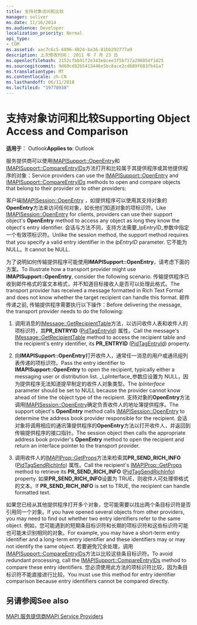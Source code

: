 ```yaml
---
title: 支持对象访问和比较
manager: soliver
ms.date: 11/16/2014
ms.audience: Developer
localization_priority: Normal
api_type:
- COM
ms.assetid: aac7c6c5-6896-4824-ba36-81bb292777a9
description: 上次修改时间： 2011 年 7 月 23 日
ms.openlocfilehash: 2152cfbb91f2e343ebcee3f5b717a29805df1d25
ms.sourcegitcommit: 9d60cd82b5413446e5bc8ace2cd689f683fb41a7
ms.translationtype: MT
ms.contentlocale: zh-CN
ms.lasthandoff: 06/11/2018
ms.locfileid: "19778938"
---
```

# <a name="supporting-object-access-and-comparison"></a><span data-ttu-id="13b3a-103">支持对象访问和比较</span><span class="sxs-lookup"><span data-stu-id="13b3a-103">Supporting Object Access and Comparison</span></span>

  
  
<span data-ttu-id="13b3a-104">**适用于**： Outlook</span><span class="sxs-lookup"><span data-stu-id="13b3a-104">**Applies to**: Outlook</span></span> 
  
<span data-ttu-id="13b3a-105">服务提供商可以使用[IMAPISupport::OpenEntry](imapisupport-openentry.md)和[IMAPISupport::CompareEntryIDs](imapisupport-compareentryids.md)方法打开和比较属于其提供程序或其他提供程序的对象：</span><span class="sxs-lookup"><span data-stu-id="13b3a-105">Service providers can use the [IMAPISupport::OpenEntry](imapisupport-openentry.md) and [IMAPISupport::CompareEntryIDs](imapisupport-compareentryids.md) methods to open and compare objects that belong to their provider or to other providers:</span></span> 
  
<span data-ttu-id="13b3a-106">客户端[IMAPISession::OpenEntry](imapisession-openentry.md) ，如提供程序可以使用其支持对象的**OpenEntry**方法来访问任何对象，如长他们知道对象的项标识符。</span><span class="sxs-lookup"><span data-stu-id="13b3a-106">Like [IMAPISession::OpenEntry](imapisession-openentry.md) for clients, providers can use their support object's **OpenEntry** method to access any object as long they know the object's entry identifier.</span></span> <span data-ttu-id="13b3a-107">会话与方法不同，支持方法需要_lpEntryID_参数中指定一个有效项标识符。</span><span class="sxs-lookup"><span data-stu-id="13b3a-107">Unlike the session method, the support method requires that you specify a valid entry identifier in the  _lpEntryID_ parameter.</span></span> <span data-ttu-id="13b3a-108">它不能为 NULL。</span><span class="sxs-lookup"><span data-stu-id="13b3a-108">It cannot be NULL.</span></span> 
  
<span data-ttu-id="13b3a-109">为了说明如何传输提供程序可能使用**IMAPISupport::OpenEntry**，请考虑下面的方案。</span><span class="sxs-lookup"><span data-stu-id="13b3a-109">To illustrate how a transport provider might use **IMAPISupport::OpenEntry**, consider the following scenario.</span></span> <span data-ttu-id="13b3a-110">传输提供程序已收到邮件格式的富文本格式，并不知道目标接收人是否可以处理此格式。</span><span class="sxs-lookup"><span data-stu-id="13b3a-110">The transport provider has received a message formatted in Rich Text Format and does not know whether the target recipient can handle this format.</span></span> <span data-ttu-id="13b3a-111">邮件传递之前, 传输提供程序需要执行以下操作：</span><span class="sxs-lookup"><span data-stu-id="13b3a-111">Before delivering the message, the transport provider needs to do the following:</span></span>
  
1. <span data-ttu-id="13b3a-112">调用消息的[IMessage::GetRecipientTable](imessage-getrecipienttable.md)方法，以访问收件人表和收件人的项标识符，其**PR_ENTRYID** ([PidTagEntryId](pidtagentryid-canonical-property.md)) 属性。</span><span class="sxs-lookup"><span data-stu-id="13b3a-112">Call the message's [IMessage::GetRecipientTable](imessage-getrecipienttable.md) method to access the recipient table and the recipient's entry identifier, its **PR_ENTRYID** ([PidTagEntryId](pidtagentryid-canonical-property.md)) property.</span></span>
    
2. <span data-ttu-id="13b3a-113">向**IMAPISupport::OpenEntry**打开收件人，通常任一消息的用户或通讯组列表传递的项标识符。</span><span class="sxs-lookup"><span data-stu-id="13b3a-113">Pass the entry identifier to **IMAPISupport::OpenEntry** to open the recipient, typically either a messaging user or distribution list.</span></span> <span data-ttu-id="13b3a-114">_LpInterface_参数应设置为 NULL，因为提供程序无法知道提早制定的收件人对象类型。</span><span class="sxs-lookup"><span data-stu-id="13b3a-114">The  _lpInterface_ parameter should be set to NULL because the provider cannot know ahead of time the object type of the recipient.</span></span> <span data-ttu-id="13b3a-115">支持对象的**OpenEntry**方法调用[IMAPISession::OpenEntry](imapisession-openentry.md)确定负责收件人的地址簿提供程序。</span><span class="sxs-lookup"><span data-stu-id="13b3a-115">The support object's **OpenEntry** method calls [IMAPISession::OpenEntry](imapisession-openentry.md) to determine the address book provider responsible for the recipient.</span></span> <span data-ttu-id="13b3a-116">会话对象将调用相应的通讯簿提供程序的**OpenEntry**方法以打开收件人，并返回到传输提供程序的接口指针。</span><span class="sxs-lookup"><span data-stu-id="13b3a-116">The session object then calls the appropriate address book provider's **OpenEntry** method to open the recipient and return an interface pointer to the transport provider.</span></span> 
    
3. <span data-ttu-id="13b3a-117">调用收件人的[IMAPIProp::GetProps](imapiprop-getprops.md)方法来检索其**PR_SEND_RICH_INFO** ([PidTagSendRichInfo](pidtagsendrichinfo-canonical-property.md)) 属性。</span><span class="sxs-lookup"><span data-stu-id="13b3a-117">Call the recipient's [IMAPIProp::GetProps](imapiprop-getprops.md) method to retrieve its **PR_SEND_RICH_INFO** ([PidTagSendRichInfo](pidtagsendrichinfo-canonical-property.md)) property.</span></span> <span data-ttu-id="13b3a-118">如果**PR_SEND_RICH_INFO**设置为 TRUE，则收件人可处理带格式的文本。</span><span class="sxs-lookup"><span data-stu-id="13b3a-118">If **PR_SEND_RICH_INFO** is set to TRUE, the recipient can handle formatted text.</span></span> 
    
<span data-ttu-id="13b3a-119">如果您已经从其他提供程序打开多个对象，您可能需要以找出两个条目标识符是否引用同一个对象。</span><span class="sxs-lookup"><span data-stu-id="13b3a-119">If you have opened several objects from other providers, you may need to find out whether two entry identifiers refer to the same object.</span></span> <span data-ttu-id="13b3a-120">例如，您可能遇到的短期条目标识符和长期的项标识符和这些标识符可能也可能未识别相同的对象。</span><span class="sxs-lookup"><span data-stu-id="13b3a-120">For example, you may have a short-term entry identifier and a long-term entry identifier and these identifiers may or may not identify the same object.</span></span> <span data-ttu-id="13b3a-121">若要避免冗余处理，调用[IMAPISupport::CompareEntryIDs](imapisupport-compareentryids.md)方法以比较这些条目标识符。</span><span class="sxs-lookup"><span data-stu-id="13b3a-121">To avoid redundant processing, call the [IMAPISupport::CompareEntryIDs](imapisupport-compareentryids.md) method to compare these entry identifiers.</span></span> <span data-ttu-id="13b3a-122">您必须使用此方法的项标识符比较，因为条目标识符不能直接进行比较。</span><span class="sxs-lookup"><span data-stu-id="13b3a-122">You must use this method for entry identifier comparison because entry identifiers cannot be compared directly.</span></span> 
  
## <a name="see-also"></a><span data-ttu-id="13b3a-123">另请参阅</span><span class="sxs-lookup"><span data-stu-id="13b3a-123">See also</span></span>



[<span data-ttu-id="13b3a-124">MAPI 服务提供商</span><span class="sxs-lookup"><span data-stu-id="13b3a-124">MAPI Service Providers</span></span>](mapi-service-providers.md)

